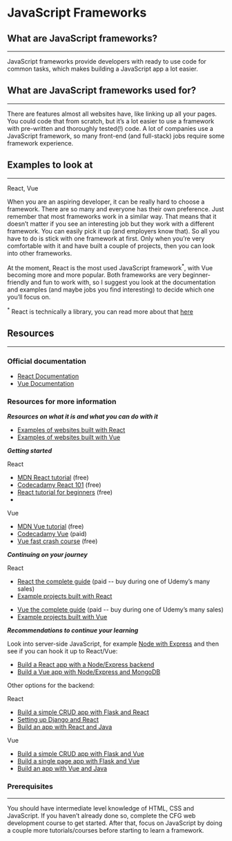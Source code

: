 # JavaScript Frameworks

## What are JavaScript frameworks?
---
JavaScript frameworks provide developers with ready to use code for common tasks, which makes building a JavaScript app a lot easier.

## What are JavaScript frameworks used for?
---
There are features almost all websites have, like linking up all your pages. You could code that from scratch, but it’s a lot easier to use a framework with pre-written and thoroughly tested(!) code. A lot of companies use a JavaScript framework, so many front-end (and full-stack) jobs require some framework experience.

## Examples to look at
---
React, Vue

When you are an aspiring developer, it can be really hard to choose a framework. There are so many and everyone has their own preference. Just remember that most frameworks work in a similar way. That means that it doesn’t matter if you see an interesting job but they work with a different framework. You can easily pick it up (and employers know that). So all you have to do is stick with one framework at first. Only when you’re very comfortable with it and have built a couple of projects, then you can look into other frameworks. 

At the moment, React is the most used JavaScript framework<sup>*</sup>, with Vue becoming more and more popular. Both frameworks are very beginner-friendly and fun to work with, so I suggest you look at the documentation and examples (and maybe jobs you find interesting) to decide which one you’ll focus on.

<sup>*</sup> React is technically a library, you can read more about that [here](https://www.freecodecamp.org/news/is-react-a-library-or-a-framework/)

## Resources
---
### Official documentation
<ul>
  <li><a href="https://reactjs.org/docs/getting-started.html">React Documentation</a></li>
  <li><a href="https://vuejs.org/v2/guide/">Vue Documentation</a></li>
</ul>

### Resources for more information
***Resources on what it is and what you can do with it***

<ul>
  <li><a href="https://www.ideamotive.co/blog/amazing-examples-of-react-web-development">Examples of websites built with React</a></li>
  <li><a href="https://dev.to/davidepacilio/20-awesome-websites-built-using-vue-js-1goo">Examples of websites built with Vue</a></li>
</ul>

***Getting started***

React
<ul>
  <li><a href="https://developer.mozilla.org/en-US/docs/Learn/Tools_and_testing/Client-side_JavaScript_frameworks#react_tutorials">MDN React tutorial</a> (free)</li>
  <li><a href="https://www.codecademy.com/learn/react-101">Codecadamy React 101</a> (free)</li>
  <li><a href="https://www.youtube.com/watch?v=Ke90Tje7VS0&ab_channel=ProgrammingwithMosh">React tutorial for beginners</a> (free)</li>
  <li><a href=""></a></li>
</ul>

Vue
<ul>
  <li><a href="https://developer.mozilla.org/en-US/docs/Learn/Tools_and_testing/Client-side_JavaScript_frameworks#vue_tutorials">MDN Vue tutorial</a> (free)</li>
   <li><a href="https://www.codecademy.com/learn/learn-vue-js">Codecadamy Vue</a> (paid)</li>
   <li><a href="https://www.udemy.com/course/vuejs-fast-crash-course/">Vue fast crash course</a> (free)</li>
</ul>

***Continuing on your journey***

React
<ul>
  <li><a href="https://www.udemy.com/course/react-the-complete-guide-incl-redux/">React the complete guide</a>  (paid -- buy during one of Udemy’s many sales)</li>
  <li><a href="https://www.devaradise.com/react-example-projects">Example projects built with React</a></li>
</ul>

<ul>
  <li><a href="https://www.udemy.com/course/vuejs-2-the-complete-guide/">Vue the complete guide</a>  (paid -- buy during one of Udemy’s many sales)</li>
  <li><a href="https://www.devaradise.com/vue-example-projects">Example projects built with Vue</a></li>
</ul>

***Recommendations to continue your learning***

Look into server-side JavaScript, for example [Node with Express](https://developer.mozilla.org/en-US/docs/Learn/Server-side/Express_Nodejs/Introduction) and then see if you can hook it up to React/Vue:
<ul>
  <li><a href="https://www.freecodecamp.org/news/create-a-react-frontend-a-node-express-backend-and-connect-them-together-c5798926047c/">Build a React app with a Node/Express backend</a></li>
  <li><a href="https://vegibit.com/vue-js-express-tutorial/">Build a Vue app with Node/Express and MongoDB</a></li>
</ul>

Other options for the backend:

React
<ul>
  <li><a href="https://developer.okta.com/blog/2018/12/20/crud-app-with-python-flask-react">Build a simple CRUD app with Flask and React</a></li>
  <li><a href="http://v1k45.com/blog/modern-django-part-1-setting-up-django-and-react/">Setting up Django and React</a></li>
  <li><a href="https://medium.com/bb-tutorials-and-thoughts/how-to-develop-and-build-react-app-with-java-backend-c1e6c5c93ae">Build an app with React and Java</a></li>
</ul>

Vue
<ul>
  <li><a href="https://codesource.io/build-a-crud-application-vue-and-django/">Build a simple CRUD app with Flask and Vue</a></li>
  <li><a href="https://testdriven.io/blog/developing-a-single-page-app-with-flask-and-vuejs/">Build a single page app with Flask and Vue</a></li>
  <li><a href="https://medium.com/bb-tutorials-and-thoughts/how-to-develop-and-build-vue-js-app-with-java-backend-4e9d72bb8ce5">Build an app with Vue and Java</a></li>
</ul>

### Prerequisites
---
You should have intermediate level knowledge of HTML, CSS and JavaScript. If you haven’t already done so, complete the CFG web development course to get started. After that, focus on JavaScript by doing a couple more tutorials/courses before starting to learn a framework.
